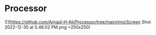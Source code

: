 # Processor
![](https://github.com/Amjad-H-Ali/Processor/tree/main/img/Screen Shot 2022-12-30 at 5.46.02 PM.png =250x250)
